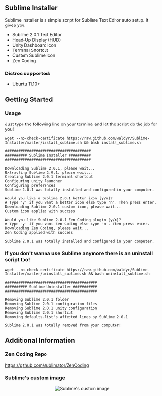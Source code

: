 ## Sublime Installer

Sublime Installer is a simple script for Sublime Text Editor auto setup. It gives you:
  * Sublime 2.0.1 Text Editor
  * Head-Up Display (HUD)
  * Unity Dashboard Icon
  * Terminal Shortcut
  * Custom Sublime Icon
  * Zen Coding

### Distros supported:
 * Ubuntu 11.10+


## Getting Started

### Usage
Just type the following line on your terminal and let the script do the job for you!

````
wget --no-check-certificate https://raw.github.com/waldyr/Sublime-Installer/master/install_sublime.sh && bash install_sublime.sh

#######################################
########## Sublime Installer ##########
#######################################

Downloading Sublime 2.0.1, please wait...
Extracting Sublime 2.0.1, please wait...
Creating Sublime 2.0.1 terminal shortcut
Configuring unity launcher
Configuring preferences
Sublime 2.0.1 was totally installed and configured in your computer.

Would you like a Sublime 2.0.1 better icon [y/n]?
# Type 'y' if you want a better icon else type 'n'. Then press enter.
Downloading Sublime 2.0.1 custom icon, please wait...
Custom icon applied with success

Would you like Sublime 2.0.1 Zen Coding plugin [y/n]?
# Type 'y' if you want Zen Coding else type 'n'. Then press enter.
Downloading Zen Coding, please wait...
Zen Coding applied with success

Sublime 2.0.1 was totally installed and configured in your computer.
````


### If you don't wanna use Sublime anymore there is an uninstall script too!

````
wget --no-check-certificate https://raw.github.com/waldyr/Sublime-Installer/master/uninstall_sublime.sh && bash uninstall_sublime.sh

##########################################
########## Sublime Uninstaller ###########
##########################################

Removing Sublime 2.0.1 folder
Removing Sublime 2.0.1 configuration files
Removing Sublime 2.0.1 unity configuration
Removing Sublime 2.0.1 shortcut
Removing defaults.list's affected lines by Sublime 2.0.1

Sublime 2.0.1 was totally removed from your computer!
````

## Additional Information

### Zen Coding Repo

https://github.com/sublimator/ZenCoding

### Sublime's custom image
<p align="center">
  <img src="https://github.com/waldyr/Sublime-Installer/blob/master/sublime_text.png?raw=true" alt="Sublime's custom image"/>
</p>
